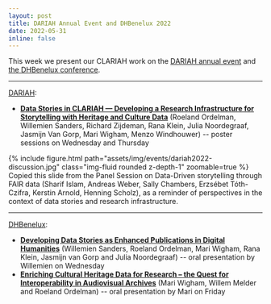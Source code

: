 ```yaml
---
layout: post
title: DARIAH Annual Event and DHBenelux 2022
date: 2022-05-31
inline: false
---
```


This week we present our CLARIAH work on the [DARIAH annual event](https://annualevent.dariah.eu/) and [the DHBenelux conference](https://2022.dhbenelux.org/).   

***

[DARIAH](https://annualevent.dariah.eu/programme/):

<ul>
    <li><b><a href="https://doi.org/10.5281/zenodo.6597110">Data Stories in CLARIAH — Developing a Research Infrastructure for Storytelling with Heritage and Culture Data</a></b> (Roeland Ordelman, Willemien Sanders, Richard Zijdeman, Rana Klein, Julia Noordegraaf, Jasmijn Van Gorp, Mari Wigham, Menzo Windhouwer) -- poster sessions on Wednesday and Thursday</li>
</ul>

<div class="row mt-3">
    <div class="col-sm mt-3 mt-md-0">
        {% include figure.html path="assets/img/events/dariah2022-discussion.jpg" class="img-fluid rounded z-depth-1" zoomable=true %}
    </div>
    <div class="caption">
      Copied this slide from the Panel Session on Data-Driven storytelling through FAIR data (Sharif Islam, Andreas Weber, Sally Chambers, Erzsébet Tóth-Czifra, Kerstin Arnold, Henning Scholz), as a reminder of perspectives in the context of data stories and research infrastructure.  
      </div>
</div>


***

[DHBenelux](https://2022.dhbenelux.org/schedule/):

<ul>
    <li><b><a href="https://zenodo.org/record/6594860">Developing Data Stories as Enhanced Publications in Digital Humanities</a></b> (Willemien Sanders, Roeland Ordelman, Mari Wigham, Rana Klein, Jasmijn van Gorp and Julia Noordegraaf) -- oral presentation by Willemien on Wednesday</li>
    <li><b><a href="https://zenodo.org/record/6602150">Enriching Cultural Heritage Data for Research – the Quest for Interoperability in Audiovisual Archives</a></b> (Mari Wigham, Willem Melder and Roeland Ordelman) -- oral presentation by Mari on Friday</li>
</ul>
